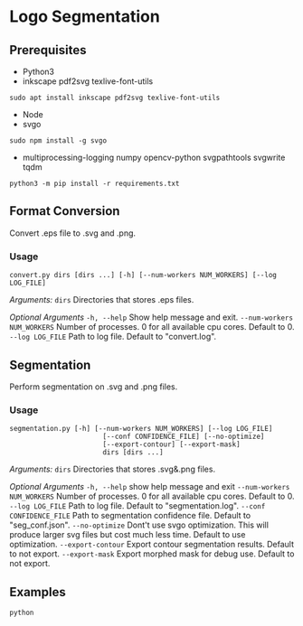 # Logo Segmentation

## Prerequisites
- Python3
- inkscape pdf2svg texlive-font-utils
```
sudo apt install inkscape pdf2svg texlive-font-utils
```
- Node
- svgo
```
sudo npm install -g svgo
```
- multiprocessing-logging numpy opencv-python svgpathtools svgwrite tqdm
```
python3 -m pip install -r requirements.txt
```

## Format Conversion
Convert .eps file to .svg and .png.

### Usage
```
convert.py dirs [dirs ...] [-h] [--num-workers NUM_WORKERS] [--log LOG_FILE]
```

*Arguments:*
`dirs`    Directories that stores .eps files.

*Optional Arguments*
`-h, --help`  Show help message and exit.
`--num-workers NUM_WORKERS`   Number of processes. 0 for all available cpu cores. Default to 0.
`--log LOG_FILE`  Path to log file. Default to "convert.log".

## Segmentation
Perform segmentation on .svg and .png files.

### Usage
```
segmentation.py [-h] [--num-workers NUM_WORKERS] [--log LOG_FILE]
                       [--conf CONFIDENCE_FILE] [--no-optimize]
                       [--export-contour] [--export-mask]
                       dirs [dirs ...]
```

*Arguments:*
`dirs`    Directories that stores .svg&.png files.

*Optional Arguments*
`-h, --help`    show help message and exit
`--num-workers NUM_WORKERS`     Number of processes. 0 for all available cpu cores. Default to 0.
`--log LOG_FILE`    Path to log file. Default to "segmentation.log".
`--conf CONFIDENCE_FILE`    Path to segmentation confidence file. Default to "seg_conf.json".
`--no-optimize`     Dont't use svgo optimization. This will produce larger svg files but cost much less time. Default to use optimization.
`--export-contour`  Export contour segmentation results. Default to not export.
`--export-mask`     Export morphed mask for debug use. Default to not export.

## Examples
```
python
```
